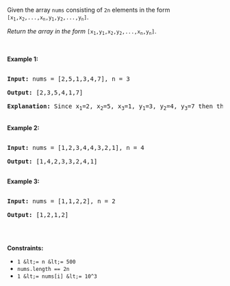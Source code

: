 Given the array `` nums `` consisting of `` 2n `` elements in the form <code>[x<sub>1</sub>,x<sub>2</sub>,...,x<sub>n</sub>,y<sub>1</sub>,y<sub>2</sub>,...,y<sub>n</sub>]</code>.

_Return the array in the form_ <code>[x<sub>1</sub>,y<sub>1</sub>,x<sub>2</sub>,y<sub>2</sub>,...,x<sub>n</sub>,y<sub>n</sub>]</code>.

&nbsp;

__Example 1:__

<pre>
<strong>Input:</strong> nums = [2,5,1,3,4,7], n = 3
<strong>Output:</strong> [2,3,5,4,1,7] 
<strong>Explanation:</strong> Since x<sub>1</sub>=2, x<sub>2</sub>=5, x<sub>3</sub>=1, y<sub>1</sub>=3, y<sub>2</sub>=4, y<sub>3</sub>=7 then the answer is [2,3,5,4,1,7].
</pre>

__Example 2:__

<pre>
<strong>Input:</strong> nums = [1,2,3,4,4,3,2,1], n = 4
<strong>Output:</strong> [1,4,2,3,3,2,4,1]
</pre>

__Example 3:__

<pre>
<strong>Input:</strong> nums = [1,1,2,2], n = 2
<strong>Output:</strong> [1,2,1,2]
</pre>

&nbsp;

__Constraints:__

*   `` 1 &lt;= n &lt;= 500 ``
*   `` nums.length == 2n ``
*   `` 1 &lt;= nums[i] &lt;= 10^3 ``